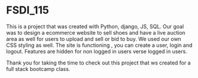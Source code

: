 # FSDI_115

This is a project that was created with Python, django, JS, SQL. Our goal was to design a ecommerce website to sell shoes and have a live auction area as well for users to upload and sell or bid to buy. We used our own CSS styling as well.
The site is functioning , you can create a user, login and logout.
Features are hidden for non logged in users verse logged in users.

Thank you for taking the time to check out this project that ws created for a full stack bootcamp class.
